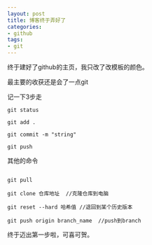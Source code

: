 ```yaml
---
layout: post
title: 博客终于弄好了
categories:
- github
tags:
- git
---
```

终于建好了github的主页，我只改了改模板的颜色。

最主要的收获还是会了一点git

记一下3步走

```
git status 

git add . 

git commit -m "string"

git push

```

其他的命令

```

git pull 

git clone 仓库地址  //克隆仓库到电脑

git reset --hard 哈希值 //退回到某个历史版本

git push origin branch_name  //push到branch

```

终于迈出第一步啦，可喜可贺。